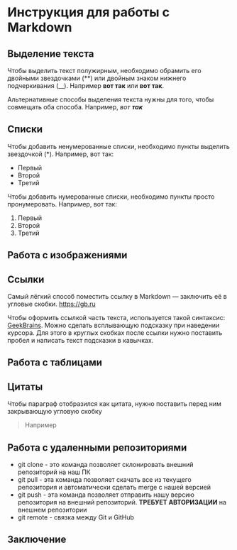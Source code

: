 # Инструкция для работы с Markdown

## Выделение текста

Чтобы выделить текст полужирным, необходимо обрамить его двойными звездочками 
(**) или двойным знаком нижнего подчеркивания (__). Например **вот так** или __вот так__.

Альтернативные способы выделения текста нужны для того, чтобы совмещать оба способа. Например, _вот **так**_
## Списки

Чтобы добавить ненумерованные списки, необходимо пункты выделить звездочкой (*). Например, вот так:
* Первый
* Второй
* Третий

Чтобы добавить нумерованные списки, необходимо пункты просто пронумеровать. Например, вот так:
1. Первый
2. Второй
3. Третий

## Работа с изображениями

## Ссылки

Самый лёгкий способ поместить ссылку в Markdown — заключить её в угловые скобки.
<https://gb.ru>

Чтобы оформить ссылкой часть текста, используется такой синтаксис: [GeekBrains](https://gb.ru "Нажми сюда"). Можно сделать всплывающую подсказку при наведении курсора. Для этого в круглых скобках после ссылки нужно поставить пробел и написать текст подсказки в кавычках.
## Работа с таблицами

## Цитаты

Чтобы параграф отобразился как цитата, нужно поставить перед ним закрывающую угловую скобку
>Например

## Работа с удаленными репозиториями

* git clone - это команда позволяет склонировать внешний репозиторий на наш ПК
* git pull - эта команда позволяет скачать все из текущего репозитория и автоматически сделать merge с нашей версией
* git push - эта команда позволяет отправить нашу версию репозитория на внешний репозиторий. **ТРЕБУЕТ АВТОРИЗАЦИИ** на внешнем репозитории
* git remote - связка между Git и GitHub

## Заключение
